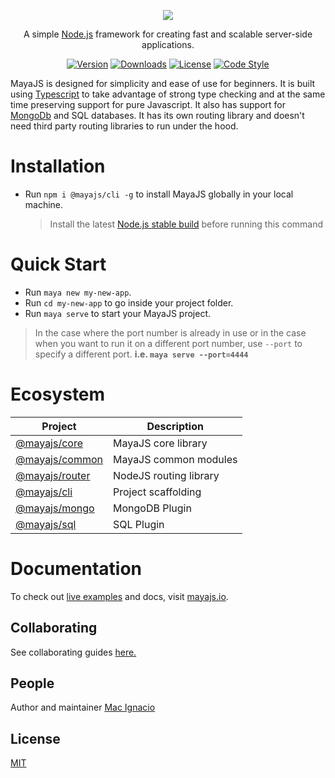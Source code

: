 <p align="center"><img src="https://github.com/mayajs/maya/blob/master/maya.svg"></p>
<p align="center">A simple <a href="http://nodejs.org" target="_blank">Node.js</a> framework for creating fast and scalable server-side applications.</p>
<p align="center">
  <a href="https://www.npmjs.com/package/@mayajs/core"><img src="https://img.shields.io/npm/v/@mayajs/core.svg?style=for-the-badge&logo=appveyor" alt="Version"></a>
  <a href="https://www.npmjs.com/package/@mayajs/core"><img src="https://img.shields.io/npm/dm/@mayajs/core.svg?style=for-the-badge&logo=appveyor" alt="Downloads"></a>
  <a href="https://www.npmjs.com/package/@mayajs/core"><img src="https://img.shields.io/npm/l/@mayajs/core?style=for-the-badge&logo=appveyor" alt="License"></a>
  <a href="https://github.com/microsoft/typescript-tslint-plugin"><img src="https://img.shields.io/badge/code%20style-standard-blue.svg?style=for-the-badge&logo=appveyor" alt="Code Style"></a>
</p>

MayaJS is designed for simplicity and ease of use for beginners. It is built using [Typescript](https://www.typescriptlang.org/) to take advantage of strong type checking and at the same time preserving support for pure Javascript. It also has support for [MongoDb](https://www.mongodb.com/) and SQL databases. It has its own routing library and doesn't need third party routing libraries to run under the hood.

# Installation

- Run `npm i @mayajs/cli -g` to install MayaJS globally in your local machine.
  > Install the latest [Node.js stable build](https://nodejs.org/en/download/) before running this command

# Quick Start

- Run `maya new my-new-app`.
- Run `cd my-new-app` to go inside your project folder.
- Run `maya serve` to start your MayaJS project.

> In the case where the port number is already in use or in the case when you want to run it on a different port number, use `--port` to specify a different port. **i.e. `maya serve --port=4444`**

# Ecosystem

| Project          | Description            |
| ---------------- | ---------------------- |
| [@mayajs/core]   | MayaJS core library    |
| [@mayajs/common] | MayaJS common modules  |
| [@mayajs/router] | NodeJS routing library |
| [@mayajs/cli]    | Project scaffolding    |
| [@mayajs/mongo]  | MongoDB Plugin         |
| [@mayajs/sql]    | SQL Plugin             |

[@mayajs/core]: https://github.com/mayajs/maya
[@mayajs/common]: https://github.com/mayajs/common
[@mayajs/router]: https://github.com/mayajs/router
[@mayajs/cli]: https://github.com/mayajs/cli
[@mayajs/mongo]: https://github.com/mayajs/mongo
[@mayajs/sql]: https://github.com/mayajs/sql

# Documentation

To check out [live examples](https://github.com/mayajs/sample) and docs, visit [mayajs.io](https://mayajs.io).

## Collaborating

See collaborating guides [here.](https://github.com/mayajs/maya/blob/master/COLLABORATOR_GUIDE.md)

## People

Author and maintainer [Mac Ignacio](https://github.com/macign)

## License

[MIT](https://github.com/mayajs/maya/blob/master/LICENSE)
